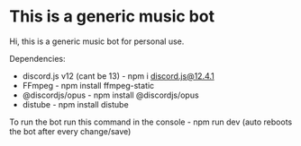 # This is a generic music bot


Hi, this is a generic music bot for personal use.

Dependencies:
* discord.js v12 (cant be 13) - npm i discord.js@12.4.1
* FFmpeg - npm install ffmpeg-static
* @discordjs/opus - npm install @discordjs/opus
* distube - npm install distube


To run the bot run this command in the console - npm run dev (auto reboots the bot after every change/save)
